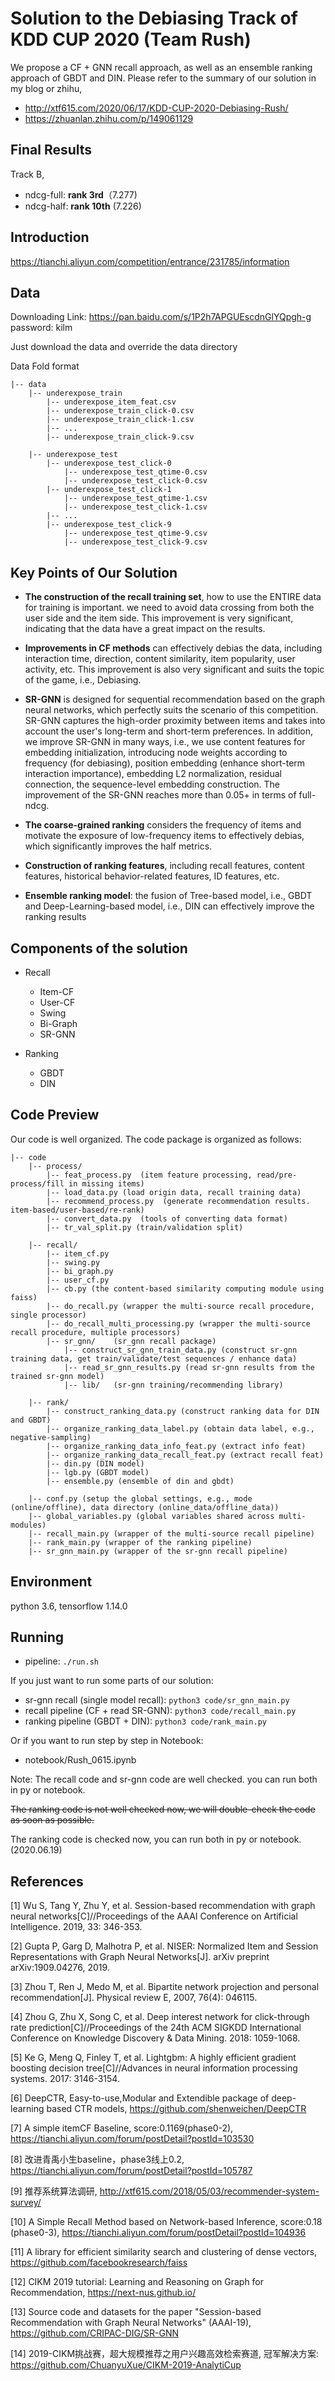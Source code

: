 # Solution to the Debiasing Track of KDD CUP 2020 (Team Rush)

We propose a CF + GNN recall approach, as well as an ensemble ranking approach of GBDT and DIN.
Please refer to the summary of our solution in my blog or zhihu, 

- http://xtf615.com/2020/06/17/KDD-CUP-2020-Debiasing-Rush/
- https://zhuanlan.zhihu.com/p/149061129


## Final Results

Track B,
- ndcg-full: **rank 3rd**（7.277)
- ndcg-half: **rank 10th** (7.226)

## Introduction 

https://tianchi.aliyun.com/competition/entrance/231785/information

## Data

Downloading Link: https://pan.baidu.com/s/1P2h7APGUEscdnGlYQpgh-g  password: kilm

Just download the data and override the data directory

Data Fold format
```
|-- data
	|-- underexpose_train
		|-- underexpose_item_feat.csv
		|-- underexpose_train_click-0.csv
		|-- underexpose_train_click-1.csv
		|-- ...
		|-- underexpose_train_click-9.csv
		
	|-- underexpose_test
		|-- underexpose_test_click-0
			|-- underexpose_test_qtime-0.csv
			|-- underexpose_test_click-0.csv
		|-- underexpose_test_click-1
			|-- underexpose_test_qtime-1.csv
			|-- underexpose_test_click-1.csv
		|-- ...
		|-- underexpose_test_click-9
			|-- underexpose_test_qtime-9.csv
			|-- underexpose_test_click-9.csv
```

## Key Points of Our Solution 
- **The construction of the recall training set**, how to use the ENTIRE data for training is important. we need to avoid data crossing from both the user side and the item side. This improvement is very significant, indicating that the data have a great impact on the results.

- **Improvements in CF methods** can effectively debias the data, including interaction time, direction, content similarity, item popularity, user activity, etc. This improvement is also very significant and suits the topic of the game, i.e., Debiasing.

- **SR-GNN** is designed for sequential recommendation based on the graph neural networks, which perfectly suits the scenario of this competition. SR-GNN captures the high-order proximity between items and takes into account the user's long-term and short-term preferences. In addition, we improve SR-GNN in many ways, i.e., we use content features for embedding initialization, introducing node weights according to frequency (for debiasing), position embedding (enhance short-term interaction importance), embedding L2 normalization, residual connection, the sequence-level embedding construction. The improvement of the SR-GNN reaches more than 0.05+ in terms of full-ndcg.

- **The coarse-grained ranking** considers the frequency of items and motivate the exposure of low-frequency items to effectively debias, which significantly improves the half metrics.

- **Construction of ranking features**, including recall features, content features, historical behavior-related features, ID features, etc.

- **Ensemble ranking model**: the fusion of Tree-based model, i.e., GBDT and Deep-Learning-based model, i.e., DIN can effectively improve the ranking results

## Components of the solution
- Recall
    - Item-CF
    - User-CF
    - Swing
    - Bi-Graph
    - SR-GNN
    
- Ranking
    - GBDT
    - DIN

## Code Preview
Our code is well organized. The code package is organized as follows:

```
|-- code
    |-- process/
		|-- feat_process.py  (item feature processing, read/pre-process/fill in missing items)
		|-- load_data.py (load origin data, recall training data)
		|-- recommend_process.py  (generate recommendation results. item-based/user-based/re-rank)
		|-- convert_data.py  (tools of converting data format)
		|-- tr_val_split.py (train/validation split)
		
    |-- recall/
		|-- item_cf.py
		|-- swing.py
		|-- bi_graph.py
		|-- user_cf.py
		|-- cb.py (the content-based similarity computing module using faiss)
		|-- do_recall.py (wrapper the multi-source recall procedure, single processor)
		|-- do_recall_multi_processing.py (wrapper the multi-source recall procedure, multiple processors)
		|-- sr_gnn/    (sr_gnn recall package)
		    |-- construct_sr_gnn_train_data.py (construct sr-gnn training data, get train/validate/test sequences / enhance data)
		    |-- read_sr_gnn_results.py (read sr-gnn results from the trained sr-gnn model)
		    |-- lib/   (sr-gnn training/recommending library)
		        
    |-- rank/
        |-- construct_ranking_data.py (construct ranking data for DIN and GBDT)
        |-- organize_ranking_data_label.py (obtain data label, e.g., negative-sampling)
        |-- organize_ranking_data_info_feat.py (extract info feat)
        |-- organize_ranking_data_recall_feat.py (extract recall feat)
        |-- din.py (DIN model)
        |-- lgb.py (GBDT model)
        |-- ensemble.py (ensemble of din and gbdt)
        
    |-- conf.py (setup the global settings, e.g., mode (online/offline), data directory (online_data/offline_data))
    |-- global_variables.py (global variables shared across multi-modules)
    |-- recall_main.py (wrapper of the multi-source recall pipeline)
    |-- rank_main.py (wrapper of the ranking pipeline)
    |-- sr_gnn_main.py (wrapper of the sr-gnn recall pipeline)
```

## Environment
python 3.6, tensorflow 1.14.0

## Running
- pipeline: ```./run.sh```

If you just want to run some parts of our solution: 
- sr-gnn recall (single model recall): ```python3 code/sr_gnn_main.py```
- recall pipeline (CF + read SR-GNN): ```python3 code/recall_main.py```
- ranking pipeline (GBDT + DIN): ```python3 code/rank_main.py``` 

Or if you want to run step by step in Notebook:
- notebook/Rush_0615.ipynb

Note:
The recall code and sr-gnn code are well checked. you can run both in py or notebook.

~~The ranking code is not well checked now, we will double-check the code as soon as possible.~~

The ranking code is checked now, you can run both in py or notebook. (2020.06.19)
 
## References

[1]  Wu S, Tang Y, Zhu Y, et al. Session-based recommendation with graph neural networks[C]//Proceedings of the AAAI Conference on Artificial Intelligence. 2019, 33: 346-353.

[2]  Gupta P, Garg D, Malhotra P, et al. NISER: Normalized Item and Session Representations with Graph Neural Networks[J]. arXiv preprint arXiv:1909.04276, 2019.

[3]  Zhou T, Ren J, Medo M, et al. Bipartite network projection and personal recommendation[J]. Physical review E, 2007, 76(4): 046115.

[4] Zhou G, Zhu X, Song C, et al. Deep interest network for click-through rate prediction[C]//Proceedings of the 24th ACM SIGKDD International Conference on Knowledge Discovery & Data Mining. 2018: 1059-1068.

[5] Ke G, Meng Q, Finley T, et al. Lightgbm: A highly efficient gradient boosting decision tree[C]//Advances in neural information processing systems. 2017: 3146-3154.

[6] DeepCTR, Easy-to-use,Modular and Extendible package of deep-learning based CTR models, https://github.com/shenweichen/DeepCTR

[7] A simple itemCF Baseline, score:0.1169(phase0-2), https://tianchi.aliyun.com/forum/postDetail?postId=103530

[8] 改进青禹小生baseline，phase3线上0.2, https://tianchi.aliyun.com/forum/postDetail?postId=105787

[9] 推荐系统算法调研, http://xtf615.com/2018/05/03/recommender-system-survey/

[10] A Simple Recall Method based on Network-based Inference, score:0.18 (phase0-3), https://tianchi.aliyun.com/forum/postDetail?postId=104936

[11] A library for efficient similarity search and clustering of dense vectors, https://github.com/facebookresearch/faiss

[12] CIKM 2019 tutorial: Learning and Reasoning on Graph for Recommendation, https://next-nus.github.io/

[13] Source code and datasets for the paper "Session-based Recommendation with Graph Neural Networks" (AAAI-19), https://github.com/CRIPAC-DIG/SR-GNN

[14] 2019-CIKM挑战赛，超大规模推荐之用户兴趣高效检索赛道, 冠军解决方案: https://github.com/ChuanyuXue/CIKM-2019-AnalytiCup

